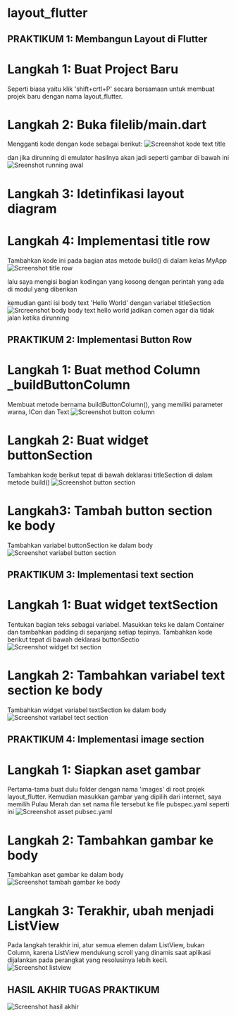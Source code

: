 # layout_flutter


## PRAKTIKUM 1: Membangun Layout di Flutter


# Langkah 1: Buat Project Baru
Seperti biasa yaitu klik 'shift+crtl+P' secara bersamaan untuk membuat projek baru dengan nama layout_flutter.

# Langkah 2: Buka filelib/main.dart
Mengganti kode dengan kode sebagai berikut:
![Screenshot kode text title](images/1.02.png)

dan jika dirunning di emulator hasilnya akan jadi seperti gambar di bawah ini
![Sreenshot running awal](images/01.png)

# Langkah 3: Idetinfikasi layout diagram

# Langkah 4: Implementasi title row
Tambahkan kode ini pada bagian atas metode build() di dalam kelas MyApp
![Screenshot title row](images/1.04.png)

lalu saya mengisi bagian kodingan yang kosong dengan perintah yang ada di modul yang diberikan

kemudian ganti isi body text 'Hello World' dengan variabel titleSection
![Srcreenshot body](images/1.05.png)
body text hello world jadikan comen agar dia tidak jalan ketika dirunning

## PRAKTIKUM 2: Implementasi Button Row

# Langkah 1: Buat method Column _buildButtonColumn
Membuat metode bernama buildButtonColumn(), yang memiliki parameter warna, ICon dan Text
![Screenshot button column](images/2.01.png)

# Langkah 2: Buat widget buttonSection
Tambahkan kode berikut tepat di bawah deklarasi titleSection di dalam metode build()
![Screenshot button section](images/2.02.png)

# Langkah3: Tambah button section ke body
Tambahkan variabel buttonSection ke dalam body
![Screenshot variabel button section](images/2.03.png)


## PRAKTIKUM 3: Implementasi text section

# Langkah 1: Buat widget textSection
Tentukan bagian teks sebagai variabel. Masukkan teks ke dalam Container dan tambahkan padding di sepanjang setiap tepinya. Tambahkan kode berikut tepat di bawah deklarasi buttonSectio
![Screenshot widget txt section](images/3.01.png)

# Langkah 2: Tambahkan variabel text section ke body
Tambahkan widget variabel textSection ke dalam body
![Screenshot variabel tect section](images/2.03.png)


## PRAKTIKUM 4: Implementasi image section

# Langkah 1: Siapkan aset gambar
Pertama-tama buat dulu folder dengan nama 'images' di root projek layout_flutter. Kemudian masukkan gambar yang dipilih dari internet, saya memilih Pulau Merah dan set nama file tersebut ke file pubspec.yaml seperti ini
![Screenshot asset pubsec.yaml](images/4.01.png)

# Langkah 2: Tambahkan gambar ke body
Tambahkan aset gambar ke dalam body
![Screenshot tambah gambar ke body](images/4.02.png)

# Langkah 3: Terakhir, ubah menjadi ListView
Pada langkah terakhir ini, atur semua elemen dalam ListView, bukan Column, karena ListView mendukung scroll yang dinamis saat aplikasi dijalankan pada perangkat yang resolusinya lebih kecil.
![Screenshot listview](images/4.03.png)

## HASIL AKHIR TUGAS PRAKTIKUM
![Screenshot hasil akhir](images/04.png)